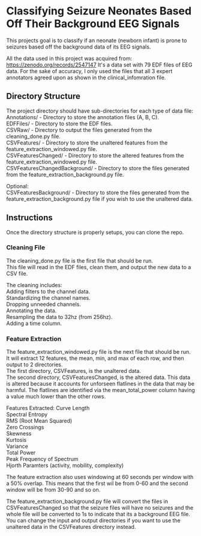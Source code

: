 # Classifying Seizure Neonates Based Off Their Background EEG Signals

This projects goal is to classify if an neonate (newborn infant) is prone to seizures based off the background data of its EEG signals.

All the data used in this project was acquired from: https://zenodo.org/records/2547147
It's a data set with 79 EDF files of EEG data. For the sake of accuracy, I only used the files that all 3 expert annotators agreed upon as shown in the clinical_infomration file.

## Directory Structure
The project directory should have sub-directories for each type of data file: <br>
Annotations/ - Directory to store the annotation files (A, B, C). <br>
EDFFiles/ - Directory to store the EDF files. <br>
CSVRaw/ - Directory to output the files generated from the cleaning_done.py file. <br>
CSVFeatures/ - Directory to store the unaltered features from the feature_extraction_windowed.py file. <br>
CSVFeaturesChanged/ - Directory to store the altered features from the feature_extraction_windowed.py file. <br>
CSVFeaturesChangedBackground/ - Directory to store the files generated from the feature_extraction_background.py file. <br>

Optional: <br>
CSVFeaturesBackground/ - Directory to store the files generated from the feature_extraction_background.py file if you wish to use the unaltered data. <br>

## Instructions
Once the directory structure is properly setups, you can clone the repo.

### Cleaning File
The cleaning_done.py file is the first file that should be run. <br>
This file will read in the EDF files, clean them, and output the new data to a CSV file. <br>

The cleaning includes: <br>
Adding filters to the channel data. <br>
Standardizing the channel names. <br>
Dropping unneeded channels. <br>
Annotating the data. <br>
Resampling the data to 32hz (from 256hz). <br>
Adding a time column. <br>

### Feature Extraction
The feature_extraction_windowed.py file is the next file that should be run. <br>
It will extract 12 features, the mean, min, and max of each row, and then output to 2 directories. <br>
The first directory, CSVFeatures, is the unaltered data.  <br>
The second directory, CSVFeaturesChanged, is the altered data. This data is altered because it accounts for unforseen flatlines in the data that may be harmful. The flatlines are identified via the mean_total_power column having a value much lower than the other rows. <br>

Features Extracted:
Curve Length <br>
Spectral Entropy <br>
RMS (Root Mean Squared) <br>
Zero Crossings <br>
Skewness <br>
Kurtosis <br>
Variance <br>
Total Power <br>
Peak Frequency of Spectrum <br>
Hjorth Paramters (activity, mobility, complexity) <br>

The feature extraction also uses windowing at 60 seconds per window with a 50% overlap. This means that the first wil be from 0-60 and the second window will be from 30-90 and so on.  <br>

The feature_extraction_background.py file will convert the files in CSVFeaturesChanged so that the seizure files will have no seizures and the whole file will be converted to 1s to indicate that its a background EEG file. You can change the input and output directories if you want to use the unaltered data in the CSVFeatures directory instead.
